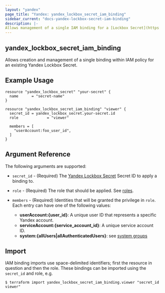 ```yaml
---
layout: "yandex"
page_title: "Yandex: yandex_lockbox_secret_iam_binding"
sidebar_current: "docs-yandex-lockbox-secret-iam-binding"
description: |-
Allows management of a single IAM binding for a [Lockbox Secret](https://cloud.yandex.com/docs/lockbox/).
---
```


## yandex\_lockbox\_secret\_iam\_binding

Allows creation and management of a single binding within IAM policy for
an existing Yandex Lockbox Secret.

## Example Usage

```hcl
resource "yandex_lockbox_secret" "your-secret" {
  name      = "secret-name"
}

resource "yandex_lockbox_secret_iam_binding" "viewer" {
  secret_id = yandex_lockbox_secret.your-secret.id
  role             = "viewer"

  members = [
    "userAccount:foo_user_id",
  ]
}
```

## Argument Reference

The following arguments are supported:

* `secret_id` - (Required) The [Yandex Lockbox Secret](https://cloud.yandex.com/docs/lockbox/) Secret ID to apply a binding to.

* `role` - (Required) The role that should be applied. See [roles](https://cloud.yandex.com/docs/lockbox/security/).

* `members` - (Required) Identities that will be granted the privilege in `role`.
  Each entry can have one of the following values:
    * **userAccount:{user_id}**: A unique user ID that represents a specific Yandex account.
    * **serviceAccount:{service_account_id}**: A unique service account ID.
    * **system:{allUsers|allAuthenticatedUsers}**: see [system groups](https://cloud.yandex.com/docs/iam/concepts/access-control/system-group)

## Import

IAM binding imports use space-delimited identifiers; first the resource in question and then the role.
These bindings can be imported using the `secret_id` and role, e.g.

```
$ terraform import yandex_lockbox_secret_iam_binding.viewer "secret_id viewer"
```
